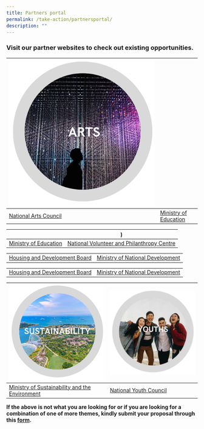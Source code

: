 ```yaml
---
title: Partners portal
permalink: /take-action/partnersportal/
description: ""
---
```

### Visit our partner websites to check out existing opportunities. 

|![](/images/Partners%20portal/arts%20and%20culture.png) |  |
| -------- | -------- |
| [National Arts Council](https://nac.gov.sg)     | [Ministry of Education](https://moe.gov.sg)      |

| | ) |
| -------- | -------- |
| [Ministry of Education](https://moe.gov.sg)     | [National Volunteer and Philanthropy Centre](https://cityofgood.sg)      |

| ||
| -------- | -------- |
| [Housing and Development Board](https://hdb.gov.sg)     |[Ministry of National Development](https://mnd.gov.sg)       |

| ||
| -------- | -------- |
| [Housing and Development Board](https://hdb.gov.sg)     |[Ministry of National Development](https://mnd.gov.sg)       |

| ![](/images/Partners%20portal/sustainability%20111.jpg) |![](/images/Partners%20portal/youths111.jpg)|
| -------- | -------- |
| [Ministry of Sustainability and the Environment](https://mse.gov.sg)     | [National Youth Council](https://nyc.gov.sg)      |

**If the above is not what you are looking for or if you are looking for a combination of one of more themes, kindly submit your proposal through this [form](https://go.gov.sg/takeactiontoday).**